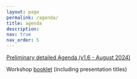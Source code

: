 ```yaml
---
layout: page
permalink: /agenda/
title: agenda
description: 
nav: true
nav_order: 5
---
```



[Preliminary detailed Agenda (v1.6 - August 2024)](https://autocfd4.s3.eu-west-1.amazonaws.com/AutoCFD4DraftDetailedAgendav1.6.pdf)

Workshop [booklet](https://autocfd4.s3.eu-west-1.amazonaws.com/AutoCFD4Booklet-v1.7.pdf) (including presentation titles)
